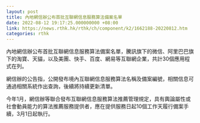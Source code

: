 ```yaml
---
layout: post
title: 內地網信辦公布首批互聯網信息服務算法備案名單
date: 2022-08-12 19:17:25.000000000 +08:00
link: https://news.rthk.hk/rthk/ch/component/k2/1662188-20220812.htm
categories: rthk
---
```


內地網信辦公布首批互聯網信息服務算法備案名單，騰訊旗下的微信、阿里巴巴旗下的淘寶、天貓，以及美團、快手、百度、網易等互聯網企業，共計30個應用程式在列。

網信辦的公告指，公開發布境內互聯網信息服務算法名稱及備案編號，相關信息可通過相關系統作出查詢，後續將持續更新清單。

今年1月，網信辦等聯合發布互聯網信息服務算法推薦管理規定，具有輿論屬性或社會動員能力的算法推薦服務提供者，應在提供服務日起10個工作天履行備案手續，3月1日起執行。
